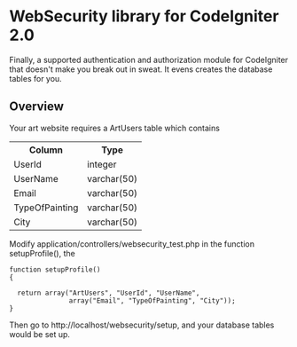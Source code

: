 WebSecurity library for CodeIgniter 2.0
=========================================

Finally, a supported authentication and authorization 
module for CodeIgniter that doesn't make you break
out in sweat. It evens creates the database tables
for you.

Overview
---------

Your art website requires a ArtUsers table which contains

<table>
    <tr><th>Column</th><th>Type</th></tr>
    <tr><td>UserId</td><td>integer</td></tr>
    <tr><td>UserName</td><td>varchar(50)</td></tr>
    <tr><td>Email</td><td>varchar(50)</td></tr>
    <tr><td>TypeOfPainting</td><td>varchar(50)</td></tr>
    <tr><td>City</td><td>varchar(50)</td></tr>
</table>
    

Modify application/controllers/websecurity_test.php
in the function setupProfile(), the

```
function setupProfile()
{
        
  return array("ArtUsers", "UserId", "UserName",
               array("Email", "TypeOfPainting", "City"));
}
```

Then go to http://localhost/websecurity/setup, and 
your database tables would be set up.
